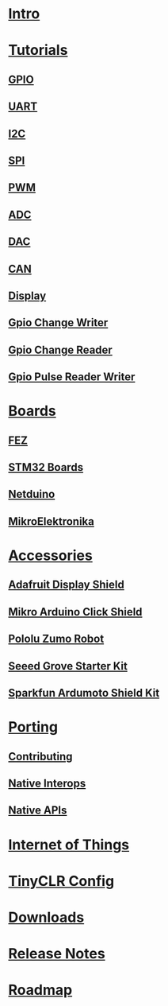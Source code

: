 # [Intro](intro.md)

# [Tutorials](tutorials/intro.md)
## [GPIO](tutorials/gpio.md)
## [UART](tutorials/uart.md)
## [I2C](tutorials/i2c.md)
## [SPI](tutorials/spi.md)
## [PWM](tutorials/pwm.md)
## [ADC](tutorials/adc.md)
## [DAC](tutorials/dac.md)
## [CAN](tutorials/can.md)
## [Display](tutorials/display.md)
## [Gpio Change Writer](tutorials/gpiochangewriter.md)
## [Gpio Change Reader](tutorials/gpiochangereader.md)
## [Gpio Pulse Reader Writer](tutorials/gpiopulsereaderwriter.md)

# [Boards](boards/intro.md)
## [FEZ](boards/fez.md)
## [STM32 Boards](boards/stm32_boards.md)
## [Netduino](boards/netduino.md)
## [MikroElektronika](boards/mikroelektronika.md)

# [Accessories](accessories/intro.md)
## [Adafruit Display Shield](accessories/adafruit_display_shield.md)
## [Mikro Arduino Click Shield](accessories/mikroe_arduino_uno_click_shield.md)
## [Pololu Zumo Robot](accessories/pololu_zumo_robot.md)
## [Seeed Grove Starter Kit](accessories/seeed_grove_starter_kit.md)
## [Sparkfun Ardumoto Shield Kit](accessories/sparkfun_ardumoto_shield_kit.md)

# [Porting](porting/intro.md)
## [Contributing](porting/contributing.md)
## [Native Interops](porting/native_interops.md)
## [Native APIs](porting/native_apis.md)

# [Internet of Things](internetofthings.md)
# [TinyCLR Config](tinyclr_config.md)
# [Downloads](downloads.md)
# [Release Notes](release_notes.md)
# [Roadmap](roadmap.md)
